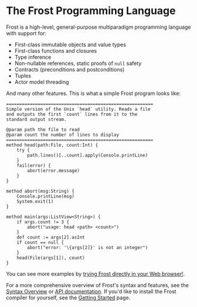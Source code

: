 The Frost Programming Language
==============================

Frost is a high-level, general-purpose multiparadigm programming language with support for:

* First-class immutable objects and value types
* First-class functions and closures
* Type inference
* Non-nullable references, static proofs of `null` safety
* Contracts (preconditions and postconditions)
* Tuples
* Actor model threading

And many other features. This is what a simple Frost program looks like:

    ========================================================
    Simple version of the Unix `head` utility. Reads a file
    and outputs the first `count` lines from it to the
    standard output stream.

    @param path the file to read
    @param count the number of lines to display
    ========================================================
    method head(path:File, count:Int) {
        try {
            path.lines()[..count].apply(Console.printLine)
        }
        fail(error) {
            abort(error.message)
        }
    }

    method abort(msg:String) {
        Console.printLine(msg)
        System.exit(1)
    }

    method main(args:ListView<String>) {
        if args.count != 3 {
            abort("usage: head <path> <count>")
        }
        def count := args[2].asInt
        if count == null {
            abort("error: '\{args[2]}' is not an integer")
        }
        head(File(args[1]), count)
    }

You can see more examples by [trying Frost directly in your Web browser!](try.html).

For a more comprehensive overview of Frost's syntax and features, see the 
[Syntax Overview](overview.md) or [API documentation](api/frost/index.html). If you'd like to
install the Frost compiler for yourself, see the [Getting Started](gettingStarted.md) page.
